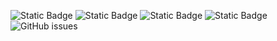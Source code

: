 ![Static Badge](https://img.shields.io/badge/blacklists-60-000000) ![Static Badge](https://img.shields.io/badge/blacklisted-2637058-cc0000) ![Static Badge](https://img.shields.io/badge/whitelisted-2244-00CC00) ![Static Badge](https://img.shields.io/badge/streaming_blacklist-28107-000000) ![GitHub issues](https://img.shields.io/github/issues/fabriziosalmi/blacklists)
